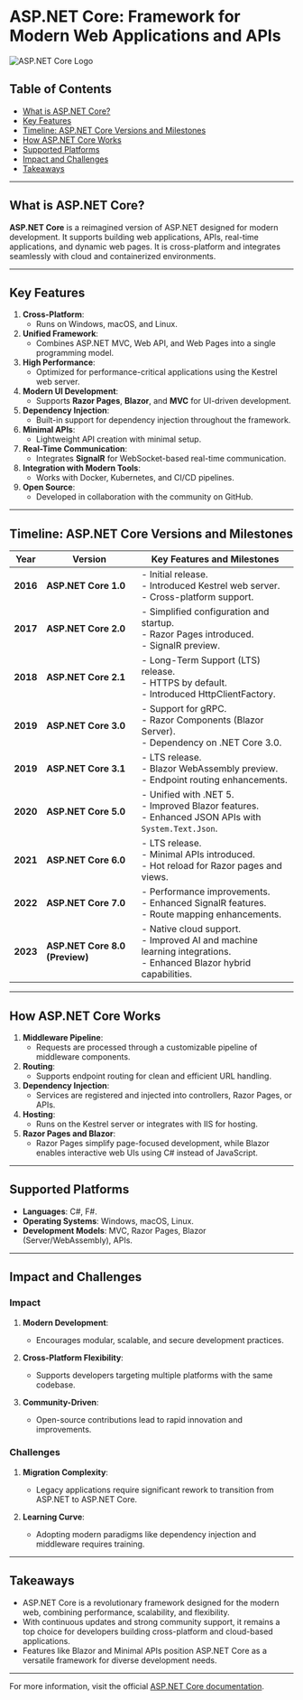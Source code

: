 # ASP.NET Core: Framework for Modern Web Applications and APIs

![ASP.NET Core Logo](https://upload.wikimedia.org/wikipedia/commons/a/a1/ASP.NET_Core_Logo.svg)

## Table of Contents

- [What is ASP.NET Core?](#what-is-aspnet-core)
- [Key Features](#key-features)
- [Timeline: ASP.NET Core Versions and Milestones](#timeline-aspnet-core-versions-and-milestones)
- [How ASP.NET Core Works](#how-aspnet-core-works)
- [Supported Platforms](#supported-platforms)
- [Impact and Challenges](#impact-and-challenges)
- [Takeaways](#takeaways)

---

## What is ASP.NET Core?

**ASP.NET Core** is a reimagined version of ASP.NET designed for modern development. It supports building web applications, APIs, real-time applications, and dynamic web pages. It is cross-platform and integrates seamlessly with cloud and containerized environments.

---

## Key Features

1. **Cross-Platform**:  
   - Runs on Windows, macOS, and Linux.
2. **Unified Framework**:  
   - Combines ASP.NET MVC, Web API, and Web Pages into a single programming model.
3. **High Performance**:  
   - Optimized for performance-critical applications using the Kestrel web server.
4. **Modern UI Development**:  
   - Supports **Razor Pages**, **Blazor**, and **MVC** for UI-driven development.
5. **Dependency Injection**:  
   - Built-in support for dependency injection throughout the framework.
6. **Minimal APIs**:  
   - Lightweight API creation with minimal setup.
7. **Real-Time Communication**:  
   - Integrates **SignalR** for WebSocket-based real-time communication.
8. **Integration with Modern Tools**:  
   - Works with Docker, Kubernetes, and CI/CD pipelines.
9. **Open Source**:  
   - Developed in collaboration with the community on GitHub.

---

## Timeline: ASP.NET Core Versions and Milestones

| **Year** | **Version**              | **Key Features and Milestones**                                  |
|----------|--------------------------|------------------------------------------------------------------|
| **2016** | **ASP.NET Core 1.0**     | - Initial release.<br>- Introduced Kestrel web server.<br>- Cross-platform support. |
| **2017** | **ASP.NET Core 2.0**     | - Simplified configuration and startup.<br>- Razor Pages introduced.<br>- SignalR preview. |
| **2018** | **ASP.NET Core 2.1**     | - Long-Term Support (LTS) release.<br>- HTTPS by default.<br>- Introduced HttpClientFactory. |
| **2019** | **ASP.NET Core 3.0**     | - Support for gRPC.<br>- Razor Components (Blazor Server).<br>- Dependency on .NET Core 3.0. |
| **2019** | **ASP.NET Core 3.1**     | - LTS release.<br>- Blazor WebAssembly preview.<br>- Endpoint routing enhancements. |
| **2020** | **ASP.NET Core 5.0**     | - Unified with .NET 5.<br>- Improved Blazor features.<br>- Enhanced JSON APIs with `System.Text.Json`. |
| **2021** | **ASP.NET Core 6.0**     | - LTS release.<br>- Minimal APIs introduced.<br>- Hot reload for Razor pages and views. |
| **2022** | **ASP.NET Core 7.0**     | - Performance improvements.<br>- Enhanced SignalR features.<br>- Route mapping enhancements. |
| **2023** | **ASP.NET Core 8.0 (Preview)** | - Native cloud support.<br>- Improved AI and machine learning integrations.<br>- Enhanced Blazor hybrid capabilities. |

---

## How ASP.NET Core Works

1. **Middleware Pipeline**:  
   - Requests are processed through a customizable pipeline of middleware components.
2. **Routing**:  
   - Supports endpoint routing for clean and efficient URL handling.
3. **Dependency Injection**:  
   - Services are registered and injected into controllers, Razor Pages, or APIs.
4. **Hosting**:  
   - Runs on the Kestrel server or integrates with IIS for hosting.
5. **Razor Pages and Blazor**:  
   - Razor Pages simplify page-focused development, while Blazor enables interactive web UIs using C# instead of JavaScript.

---

## Supported Platforms

- **Languages**: C#, F#.
- **Operating Systems**: Windows, macOS, Linux.
- **Development Models**: MVC, Razor Pages, Blazor (Server/WebAssembly), APIs.

---

## Impact and Challenges

### **Impact**

1. **Modern Development**:  
   - Encourages modular, scalable, and secure development practices.
   
2. **Cross-Platform Flexibility**:  
   - Supports developers targeting multiple platforms with the same codebase.

3. **Community-Driven**:  
   - Open-source contributions lead to rapid innovation and improvements.

### **Challenges**

1. **Migration Complexity**:  
   - Legacy applications require significant rework to transition from ASP.NET to ASP.NET Core.
   
2. **Learning Curve**:  
   - Adopting modern paradigms like dependency injection and middleware requires training.

---

## Takeaways

- ASP.NET Core is a revolutionary framework designed for the modern web, combining performance, scalability, and flexibility.
- With continuous updates and strong community support, it remains a top choice for developers building cross-platform and cloud-based applications.
- Features like Blazor and Minimal APIs position ASP.NET Core as a versatile framework for diverse development needs.

---

For more information, visit the official [ASP.NET Core documentation](https://learn.microsoft.com/en-us/aspnet/core/).
